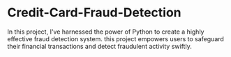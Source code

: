 # Credit-Card-Fraud-Detection
In this project, I've harnessed the power of Python to create a highly effective fraud detection system. this project empowers users to safeguard their financial transactions and detect fraudulent activity swiftly. 
